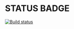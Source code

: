 # STATUS BADGE
[![Build status](https://ci.appveyor.com/api/projects/status/qfhgvqsk6q30tg88?svg=true)](https://ci.appveyor.com/project/DmitriyBaev/matchers)
